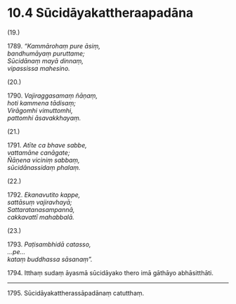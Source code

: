 

# 10.4 Sūcidāyakattheraapadāna



(19.)

1789\. _“Kammārohaṃ pure āsiṃ,_  
_bandhumāyaṃ puruttame;_  
_Sūcidānaṃ mayā dinnaṃ,_  
_vipassissa mahesino._  


(20.)

1790\. _Vajiraggasamaṃ ñāṇaṃ,_  
_hoti kammena tādisaṃ;_  
_Virāgomhi vimuttomhi,_  
_pattomhi āsavakkhayaṃ._  


(21.)

1791\. _Atīte ca bhave sabbe,_  
_vattamāne canāgate;_  
_Ñāṇena viciniṃ sabbaṃ,_  
_sūcidānassidaṃ phalaṃ._  


(22.)

1792\. _Ekanavutito kappe,_  
_sattāsuṃ vajiravhayā;_  
_Sattaratanasampannā,_  
_cakkavattī mahabbalā._  


(23.)

1793\. _Paṭisambhidā catasso,_  
_…pe…_  
_kataṃ buddhassa sāsanaṃ”._  


1794\. Itthaṃ sudaṃ āyasmā sūcidāyako thero imā gāthāyo abhāsitthāti.

---

1795\. Sūcidāyakattherassāpadānaṃ catutthaṃ.





